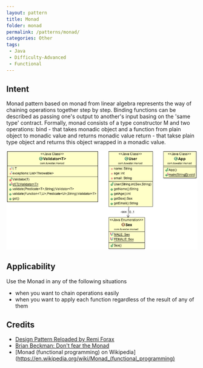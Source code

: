 ```yaml
---
layout: pattern
title: Monad
folder: monad
permalink: /patterns/monad/
categories: Other
tags:
 - Java
 - Difficulty-Advanced
 - Functional
---
```


## Intent

Monad pattern based on monad from linear algebra represents the way of chaining operations
together step by step. Binding functions can be described as passing one's output to another's input
basing on the 'same type' contract. Formally, monad consists of a type constructor M and two
operations:
bind - that takes monadic object and a function from plain object to monadic value and returns monadic value
return - that takse plain type object and returns this object wrapped in a monadic value.

![alt text](./etc/monad.png "Monad")

## Applicability

Use the Monad in any of the following situations

* when you want to chain operations easily
* when you want to apply each function regardless of the result of any of them

## Credits

* [Design Pattern Reloaded by Remi Forax](https://youtu.be/-k2X7guaArU)
* [Brian Beckman: Don't fear the Monad](https://channel9.msdn.com/Shows/Going+Deep/Brian-Beckman-Dont-fear-the-Monads)
* [Monad (functional programming) on Wikipedia] (https://en.wikipedia.org/wiki/Monad_(functional_programming)